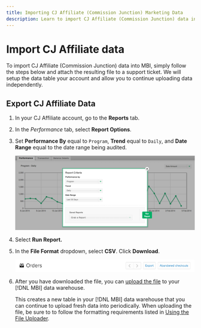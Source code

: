 ```yaml
---
title: Importing CJ Affiliate (Commission Junction) Marketing Data
description: Learn to import CJ Affiliate (Commission Junction) data into MBI.
---
```

# Import CJ Affiliate data

To import CJ Affiliate (Commission Junction) data into MBI, simply follow the steps below and attach the resulting file to a support ticket. We will setup the data table your account and allow you to continue uploading data independently.

## Export CJ Affiliate Data

1. In your CJ Affiliate account, go to the **Reports** tab.

1. In the _Performance_ tab, select **Report Options**.

1. Set **Performance By** equal to `Program`, **Trend** equal to `Daily`, and **Date Range** equal to the date range being audited.

    ![export-cj-affiliate-data](../../../assets/export-cj-affiliate-data-1.png)<!--{:.zoom}-->

1. Select **Run Report.**

1. In the **File Format** dropdown, select **CSV**.  Click **Download**.

    ![export cj affiliate data](../../../assets/export-an-individual-order-2.jpg)<!--{:.zoom}-->

1. After  you have downloaded the file, you can [upload the file](../connecting-data/using-file-uploader.md) to your [!DNL MBI] data warehouse.

   This creates a new table in your [!DNL MBI] data warehouse that you can continue to upload fresh data into periodically. When uploading the file, be sure to to follow the formatting requirements listed in [Using the File Uploader](../connecting-data/using-file-uploader.md).
